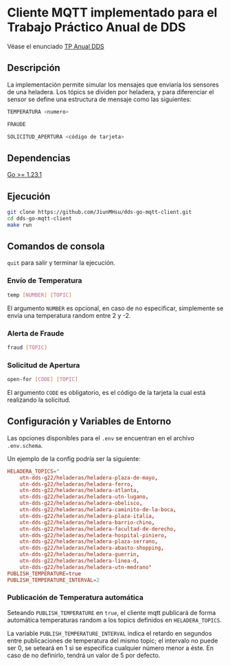 # Cliente MQTT implementado para el Trabajo Práctico Anual de DDS

Véase el enunciado [TP Anual DDS](https://docs.google.com/document/d/13niiEppxrm8LjyrxmH5Pskrc7VVuPKWSFRi3WvhsXns/edit?tab=t.0)

## Descripción

La implementación permite simular los mensajes que enviaría los sensores de una heladera. Los tópics
se dividen por heladera, y para diferenciar el sensor se define una estructura de mensaje como las
siguientes:

```bash
TEMPERATURA <numero>

FRAUDE

SOLICITUD_APERTURA <código de tarjeta>
```

## Dependencias

[Go >= 1.23.1](https://go.dev/dl/)

## Ejecución

```bash
git clone https://github.com/JiunMHsu/dds-go-mqtt-client.git
cd dds-go-mqtt-client
make run
```

## Comandos de consola

`quit` para salir y terminar la ejecución.

### Envío de Temperatura

```bash
temp [NUMBER] [TOPIC]
```

El argumento `NUMBER` es opcional, en caso de no especificar, simplemente se envía una temperatura
random entre 2 y -2.

### Alerta de Fraude

```bash
fraud [TOPIC]
```

### Solicitud de Apertura

```bash
open-for [CODE] [TOPIC]
```

El argumento `CODE` es obligatorio, es el código de la tarjeta la cual está realizando la solicitud.

## Configuración y Variables de Entorno

Las opciones disponibles para el `.env` se encuentran en el archivo `.env.schema`.

Un ejemplo de la config podría ser la siguiente:

```conf
HELADERA_TOPICS="
    utn-dds-g22/heladeras/heladera-plaza-de-mayo,
    utn-dds-g22/heladeras/heladera-ferro,
    utn-dds-g22/heladeras/heladera-atlanta,
    utn-dds-g22/heladeras/heladera-utn-lugano,
    utn-dds-g22/heladeras/heladera-obelisco,
    utn-dds-g22/heladeras/heladera-caminito-de-la-boca,
    utn-dds-g22/heladeras/heladera-plaza-italia,
    utn-dds-g22/heladeras/heladera-barrio-chino,
    utn-dds-g22/heladeras/heladera-facultad-de-derecho,
    utn-dds-g22/heladeras/heladera-hospital-piniero,
    utn-dds-g22/heladeras/heladera-plaza-serrano,
    utn-dds-g22/heladeras/heladera-abasto-shopping,
    utn-dds-g22/heladeras/heladera-guerrin,
    utn-dds-g22/heladeras/heladera-linea-d,
    utn-dds-g22/heladeras/heladera-utn-medrano"
PUBLISH_TEMPERATURE=true
PUBLISH_TEMPERATURE_INTERVAL=2
```

### Publicación de Temperatura automática

Seteando `PUBLISH_TEMPERATURE` en `true`, el cliente mqtt publicará de forma automática temperaturas
random a los topics definidos en `HELADERA_TOPICS`.

La variable `PUBLISH_TEMPERATURE_INTERVAL` indica el retardo en segundos entre publicaciones de
temperatura del mismo topic; el intervalo no puede ser 0, se seteará en 1 si se especifica cualquier
número menor a éste. En caso de no definirlo, tendrá un valor de 5 por defecto.
